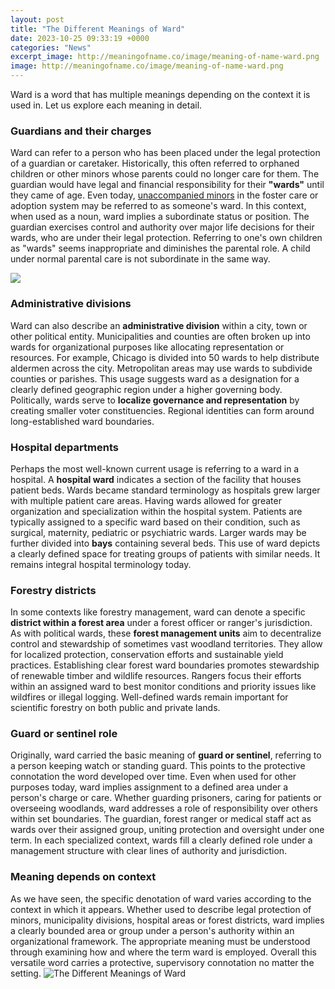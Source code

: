 ```yaml
---
layout: post
title: "The Different Meanings of Ward"
date: 2023-10-25 09:33:19 +0000
categories: "News"
excerpt_image: http://meaningofname.co/image/meaning-of-name-ward.png
image: http://meaningofname.co/image/meaning-of-name-ward.png
---
```


Ward is a word that has multiple meanings depending on the context it is used in. Let us explore each meaning in detail.
### Guardians and their charges
Ward can refer to a person who has been placed under the legal protection of a guardian or caretaker. Historically, this often referred to orphaned children or other minors whose parents could no longer care for them. The guardian would have legal and financial responsibility for their **"wards"** until they came of age. Even today, [unaccompanied minors](https://jnewshub.github.io/2023-12-08-an-unforgettable-journey-to-rio-de-janeiro/) in the foster care or adoption system may be referred to as someone's ward. 
In this context, when used as a noun, ward implies a subordinate status or position. The guardian exercises control and authority over major life decisions for their wards, who are under their legal protection. Referring to one's own children as "wards" seems inappropriate and diminishes the parental role. A child under normal parental care is not subordinate in the same way.

![](https://www.researchgate.net/profile/Michael_Roche4/publication/263483648/figure/tbl1/AS:668767738683396@1536458062373/DEFINITION-OF-WARD-TYPES.png)
### Administrative divisions
Ward can also describe an **administrative division** within a city, town or other political entity. Municipalities and counties are often broken up into wards for organizational purposes like allocating representation or resources. For example, Chicago is divided into 50 wards to help distribute aldermen across the city. Metropolitan areas may use wards to subdivide counties or parishes. 
This usage suggests ward as a designation for a clearly defined geographic region under a higher governing body. Politically, wards serve to **localize governance and representation** by creating smaller voter constituencies. Regional identities can form around long-established ward boundaries.
### Hospital departments
Perhaps the most well-known current usage is referring to a ward in a hospital. A **hospital ward** indicates a section of the facility that houses patient beds. Wards became standard terminology as hospitals grew larger with multiple patient care areas. Having wards allowed for greater organization and specialization within the hospital system.
Patients are typically assigned to a specific ward based on their condition, such as surgical, maternity, pediatric or psychiatric wards. Larger wards may be further divided into **bays** containing several beds. This use of ward depicts a clearly defined space for treating groups of patients with similar needs. It remains integral hospital terminology today.
### Forestry districts 
In some contexts like forestry management, ward can denote a specific **district within a forest area** under a forest officer or ranger's jurisdiction. As with political wards, these **forest management units** aim to decentralize control and stewardship of sometimes vast woodland territories. They allow for localized protection, conservation efforts and sustainable yield practices.
Establishing clear forest ward boundaries promotes stewardship of renewable timber and wildlife resources. Rangers focus their efforts within an assigned ward to best monitor conditions and priority issues like wildfires or illegal logging. Well-defined wards remain important for scientific forestry on both public and private lands.
### Guard or sentinel role 
Originally, ward carried the basic meaning of **guard or sentinel**, referring to a person keeping watch or standing guard. This points to the protective connotation the word developed over time. Even when used for other purposes today, ward implies assignment to a defined area under a person's charge or care. Whether guarding prisoners, caring for patients or overseeing woodlands, ward addresses a role of responsibility over others within set boundaries. 
The guardian, forest ranger or medical staff act as wards over their assigned group, uniting protection and oversight under one term. In each specialized context, wards fill a clearly defined role under a management structure with clear lines of authority and jurisdiction.
### Meaning depends on context
As we have seen, the specific denotation of ward varies according to the context in which it appears. Whether used to describe legal protection of minors, municipality divisions, hospital areas or forest districts, ward implies a clearly bounded area or group under a person's authority within an organizational framework. The appropriate meaning must be understood through examining how and where the term ward is employed. Overall this versatile word carries a protective, supervisory connotation no matter the setting.
![The Different Meanings of Ward](http://meaningofname.co/image/meaning-of-name-ward.png)